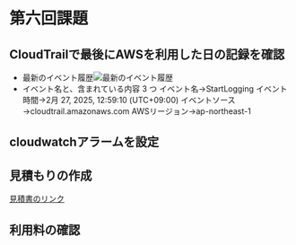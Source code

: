# 第六回課題
## CloudTrailで最後にAWSを利用した日の記録を確認
* 最新のイベント履歴![最新のイベント履歴]()
* イベント名と、含まれている内容
3 つ
イベント名→StartLogging
イベント時間→2月 27, 2025, 12:59:10 (UTC+09:00)
イベントソース→cloudtrail.amazonaws.com
AWSリージョン→ap-northeast-1
## cloudwatchアラームを設定
## 見積もりの作成
[見積書のリンク](https://calculator.aws/#/estimate?id=b9a237fc46ff5741f9acee12e4c87c634782aa4c)
## 利用料の確認

